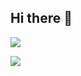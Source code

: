 ## Hi there 👋


![](https://komarev.com/ghpvc/?username=Disha-56843)

<img src="[YOUR_VERCEL_PROJECT_DOMAIN]/[METHOD]?username=[[YOUR_LINKEDIN_USERNAME](disha-jasani)]" />

<!--
**Disha-56843/Disha-56843** is a ✨ _special_ ✨ repository because its `README.md` (this file) appears on your GitHub profile.

Here are some ideas to get you started:

- 🔭 I’m currently working on ...
- 🌱 I’m currently learning ...
- 👯 I’m looking to collaborate on ...
- 🤔 I’m looking for help with ...
- 💬 Ask me about ...
- 📫 How to reach me: ...
- 😄 Pronouns: ...
- ⚡ Fun fact: ...
-->
